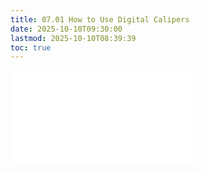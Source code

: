 ```yaml
---
title: 07.01 How to Use Digital Calipers
date: 2025-10-10T09:30:00
lastmod: 2025-10-10T08:39:39
toc: true
---
```


![Link to included file contents](../../../../making/how-to-use-digital-calipers.md)
